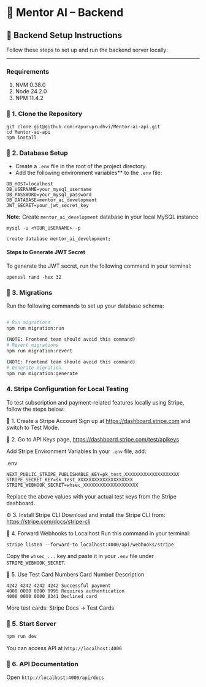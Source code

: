 # 🧠 Mentor AI – Backend

## 🚀 Backend Setup Instructions

Follow these steps to set up and run the backend server locally:

---

### Requirements

1. NVM 0.38.0
2. Node 24.2.0
3. NPM 11.4.2

### 📁 1. Clone the Repository

```
git clone git@github.com:rapuruprudhvi/Mentor-ai-api.git
cd Mentor-ai-api
npm install
```

### 📁 **2. Database Setup**

- Create a `.env` file in the root of the project directory.
- Add the following environment variables** to the `.env` file:

```
DB_HOST=localhost
DB_USERNAME=your_mysql_username
DB_PASSWORD=your_mysql_password
DB_DATABASE=mentor_ai_development
JWT_SECRET=your_jwt_secret_key
```

**Note:** Create `mentor_ai_development` database in your local MySQL instance

```
mysql -u <YOUR_USERNAME> -p

create database mentor_ai_development;
```

#### Steps to Generate JWT Secret
To generate the JWT secret, run the following command in your terminal:

```
openssl rand -hex 32
```

### 📁 3. **Migrations**
Run the following commands to set up your database schema:

```bash

# Run migrations
npm run migration:run

(NOTE: Frontend team should avoid this command)
# Revert migrations
npm run migration:revert

(NOTE: Frontend team should avoid this command)
# Generate migration
npm run migration:generate
```

### 4. Stripe Configuration for Local Testing
To test subscription and payment-related features locally using Stripe, follow the steps below:

🔧 1. Create a Stripe Account
Sign up at https://dashboard.stripe.com and switch to Test Mode.

🔑 2. Go to API Keys page, https://dashboard.stripe.com/test/apikeys

Add Stripe Environment Variables
In your `.env` file, add:

.env
```
NEXT_PUBLIC_STRIPE_PUBLISHABLE_KEY=pk_test_XXXXXXXXXXXXXXXXXXXX
STRIPE_SECRET_KEY=sk_test_XXXXXXXXXXXXXXXXXXXX
STRIPE_WEBHOOK_SECRET=whsec_XXXXXXXXXXXXXXXXXXXX
```
Replace the above values with your actual test keys from the Stripe dashboard.

⚙️ 3. Install Stripe CLI
Download and install the Stripe CLI from: https://stripe.com/docs/stripe-cli

🔄 4. Forward Webhooks to Localhost
Run this command in your terminal:

```
stripe listen --forward-to localhost:4000/api/webhooks/stripe
```
Copy the `whsec_...` key and paste it in your `.env` file under `STRIPE_WEBHOOK_SECRET`.

🧪 5. Use Test Card Numbers
Card Number	Description
```
4242 4242 4242 4242	Successful payment
4000 0000 0000 9995	Requires authentication
4000 0000 0000 0341	Declined card
```
More test cards: Stripe Docs → Test Cards

### 📁 5. Start Server

```bash
npm run dev
```

You can access API at `http://localhost:4000`

### 📁 6. API Documentation

Open `http://localhost:4000/api/docs`

